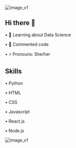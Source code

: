 ![image_v1](https://user-images.githubusercontent.com/86820882/124233141-e8ec4c00-dae8-11eb-9a50-3045b2bebecd.jpg)

## Hi there 👋


 • 🌻 Learning about Data Science
 
 • 💜 Commented code
 
 • ⚡ Pronouns: She/her
 
 

## Skills


 • Python
 
 • HTML
 
 • CSS
 
 • Javascript
 
 • React.js
 
 • Node.js

![image_v1](https://user-images.githubusercontent.com/86820882/124233141-e8ec4c00-dae8-11eb-9a50-3045b2bebecd.jpg)
